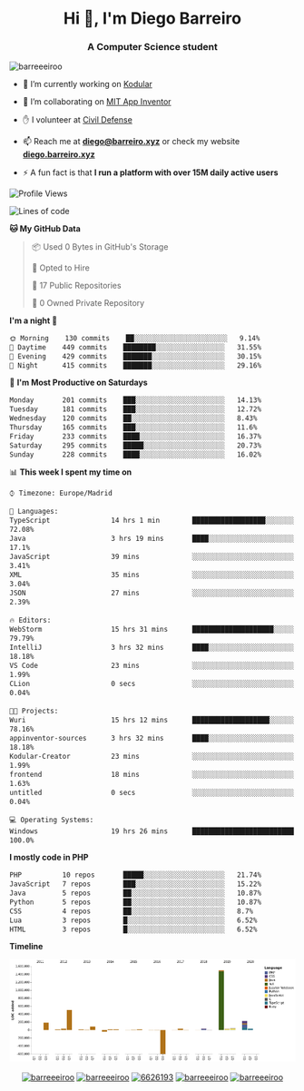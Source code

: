 <h1 align="center">Hi 👋, I'm Diego Barreiro</h1>
<h3 align="center">A Computer Science student</h3>

<p align="left"> <img src="https://komarev.com/ghpvc/?username=barreeeiroo" alt="barreeeiroo" /> </p>

- 🔭 I’m currently working on [Kodular](https://www.kodular.io)

- 👯 I’m collaborating on [MIT App Inventor](https://github.com/mit-cml/appinventor-sources)

- ✋ I volunteer at [Civil Defense](https://proteccioncivil.sdc.gal)

- 📫 Reach me at **diego@barreiro.xyz** or check my website **[diego.barreiro.xyz](https://diego.barreiro.xyz)**

- ⚡ A fun fact is that **I run a platform with over 15M daily active users**

<!--START_SECTION:waka-->
![Profile Views](http://img.shields.io/badge/Profile%20Views-22-blue)

![Lines of code](https://img.shields.io/badge/From%20Hello%20World%20I've%20written-19.5%20million%20Lines%20of%20code-blue)

**🐱 My GitHub Data** 

> 📦 Used 0 Bytes in GitHub's Storage 
 > 
> 💼 Opted to Hire
 > 
> 📜 17 Public Repositories 
 > 
> 🔑 0 Owned Private Repository 
 > 
**I'm a night 🦉** 

```text
🌞 Morning    130 commits    ██░░░░░░░░░░░░░░░░░░░░░░░   9.14% 
🌆 Daytime    449 commits    ████████░░░░░░░░░░░░░░░░░   31.55% 
🌃 Evening    429 commits    ███████░░░░░░░░░░░░░░░░░░   30.15% 
🌙 Night      415 commits    ███████░░░░░░░░░░░░░░░░░░   29.16%

```
📅 **I'm Most Productive on Saturdays** 

```text
Monday       201 commits    ███░░░░░░░░░░░░░░░░░░░░░░   14.13% 
Tuesday      181 commits    ███░░░░░░░░░░░░░░░░░░░░░░   12.72% 
Wednesday    120 commits    ██░░░░░░░░░░░░░░░░░░░░░░░   8.43% 
Thursday     165 commits    ███░░░░░░░░░░░░░░░░░░░░░░   11.6% 
Friday       233 commits    ████░░░░░░░░░░░░░░░░░░░░░   16.37% 
Saturday     295 commits    █████░░░░░░░░░░░░░░░░░░░░   20.73% 
Sunday       228 commits    ████░░░░░░░░░░░░░░░░░░░░░   16.02%

```


📊 **This week I spent my time on** 

```text
⌚︎ Timezone: Europe/Madrid

💬 Languages: 
TypeScript               14 hrs 1 min        ██████████████████░░░░░░░   72.08% 
Java                     3 hrs 19 mins       ████░░░░░░░░░░░░░░░░░░░░░   17.1% 
JavaScript               39 mins             ░░░░░░░░░░░░░░░░░░░░░░░░░   3.41% 
XML                      35 mins             ░░░░░░░░░░░░░░░░░░░░░░░░░   3.04% 
JSON                     27 mins             ░░░░░░░░░░░░░░░░░░░░░░░░░   2.39%

🔥 Editors: 
WebStorm                 15 hrs 31 mins      ████████████████████░░░░░   79.79% 
IntelliJ                 3 hrs 32 mins       ████░░░░░░░░░░░░░░░░░░░░░   18.18% 
VS Code                  23 mins             ░░░░░░░░░░░░░░░░░░░░░░░░░   1.99% 
CLion                    0 secs              ░░░░░░░░░░░░░░░░░░░░░░░░░   0.04%

🐱‍💻 Projects: 
Wuri                     15 hrs 12 mins      ███████████████████░░░░░░   78.16% 
appinventor-sources      3 hrs 32 mins       ████░░░░░░░░░░░░░░░░░░░░░   18.18% 
Kodular-Creator          23 mins             ░░░░░░░░░░░░░░░░░░░░░░░░░   1.99% 
frontend                 18 mins             ░░░░░░░░░░░░░░░░░░░░░░░░░   1.63% 
untitled                 0 secs              ░░░░░░░░░░░░░░░░░░░░░░░░░   0.04%

💻 Operating Systems: 
Windows                  19 hrs 26 mins      █████████████████████████   100.0%

```

**I mostly code in PHP** 

```text
PHP          10 repos       █████░░░░░░░░░░░░░░░░░░░░   21.74% 
JavaScript   7 repos        ███░░░░░░░░░░░░░░░░░░░░░░   15.22% 
Java         5 repos        ██░░░░░░░░░░░░░░░░░░░░░░░   10.87% 
Python       5 repos        ██░░░░░░░░░░░░░░░░░░░░░░░   10.87% 
CSS          4 repos        ██░░░░░░░░░░░░░░░░░░░░░░░   8.7% 
Lua          3 repos        █░░░░░░░░░░░░░░░░░░░░░░░░   6.52% 
HTML         3 repos        █░░░░░░░░░░░░░░░░░░░░░░░░   6.52%

```


**Timeline**

![Chart not found](https://github.com/barreeeiroo/barreeeiroo/blob/master/charts/bar_graph.png) 


<!--END_SECTION:waka-->

<p align="center">
<a href="https://twitter.com/barreeeiroo" target="blank"><img align="center" src="https://cdn.jsdelivr.net/npm/simple-icons@3.0.1/icons/twitter.svg" alt="barreeeiroo" height="20" width="20" /></a>
<a href="https://linkedin.com/in/barreeeiroo" target="blank"><img align="center" src="https://cdn.jsdelivr.net/npm/simple-icons@3.0.1/icons/linkedin.svg" alt="barreeeiroo" height="20" width="20" /></a>
<a href="https://stackoverflow.com/users/6626193" target="blank"><img align="center" src="https://cdn.jsdelivr.net/npm/simple-icons@3.0.1/icons/stackoverflow.svg" alt="6626193" height="20" width="20" /></a>
<a href="https://fb.com/barreeeiroo" target="blank"><img align="center" src="https://cdn.jsdelivr.net/npm/simple-icons@3.0.1/icons/facebook.svg" alt="barreeeiroo" height="20" width="20" /></a>
<a href="https://instagram.com/barreeeiroo" target="blank"><img align="center" src="https://cdn.jsdelivr.net/npm/simple-icons@3.0.1/icons/instagram.svg" alt="barreeeiroo" height="20" width="20" /></a>
</p>
